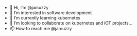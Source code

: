 - 👋 Hi, I’m @jamuzzy
- 👀 I’m interested in software development
- 🌱 I’m currently learning kubernetes
- 💞️ I’m looking to collaborate on kubernetes and iOT projects...
- 📫 How to reach me @jamuzzy

<!---
jamuzzy/jamuzzy is a ✨ special ✨ repository because its `README.md` (this file) appears on your GitHub profile.
You can click the Preview link to take a look at your changes.
--->
